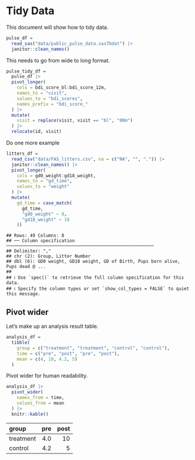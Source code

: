 Tidy Data
================

This document will show how to tidy data.

``` r
pulse_df = 
  read_sas("data/public_pulse_data.sas7bdat") |>
  janitor::clean_names()
```

This needs to go from wide to long format.

``` r
pulse_tidy_df = 
  pulse_df |>
  pivot_longer(
    cols = bdi_score_bl:bdi_score_12m, 
    names_to = "visit", 
    values_to = "bdi_scores", 
    names_prefix = "bdi_score_"
  ) |>
  mutate(
    visit = replace(visit, visit == "bl", "00m")
  ) |>
  relocate(id, visit)
```

Do one more example

``` r
litters_df =
  read_csv("data/FAS_litters.csv", na = c("NA", "", ".")) |>
  janitor::clean_names() |> 
  pivot_longer(
    cols = gd0_weight:gd18_weight, 
    names_to = "gd_time",
    values_to = "weight"
  ) |>
  mutate(
    gd_time = case_match(
      gd_time, 
      "gd0_weight" ~ 0, 
      "gd18_weight" ~ 18
    ))
```

    ## Rows: 49 Columns: 8
    ## ── Column specification ────────────────────────────────────────────────────────
    ## Delimiter: ","
    ## chr (2): Group, Litter Number
    ## dbl (6): GD0 weight, GD18 weight, GD of Birth, Pups born alive, Pups dead @ ...
    ## 
    ## ℹ Use `spec()` to retrieve the full column specification for this data.
    ## ℹ Specify the column types or set `show_col_types = FALSE` to quiet this message.

## Pivot wider

Let’s make up an analysis result table.

``` r
analysis_df = 
  tibble(
    group = c("treatment", "treatment", "control", "control"), 
    time = c("pre", "post", "pre", "post"),
    mean = c(4, 10, 4.2, 5)
  )
```

Pivot wider for human readability.

``` r
analysis_df |>
  pivot_wider(
    names_from = time,
    values_from = mean
  ) |>
  knitr::kable()
```

| group     | pre | post |
|:----------|----:|-----:|
| treatment | 4.0 |   10 |
| control   | 4.2 |    5 |

